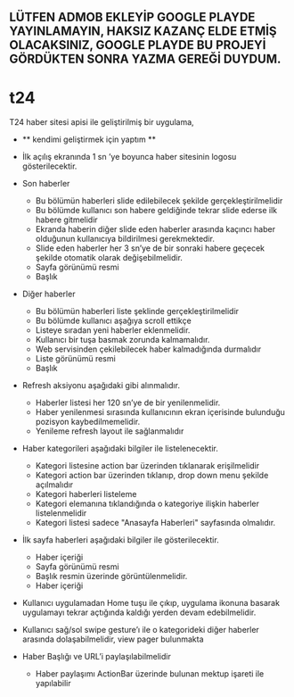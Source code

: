 
LÜTFEN ADMOB EKLEYİP GOOGLE PLAYDE YAYINLAMAYIN, HAKSIZ KAZANÇ ELDE ETMİŞ OLACAKSINIZ, GOOGLE PLAYDE BU PROJEYİ GÖRDÜKTEN SONRA YAZMA GEREĞİ DUYDUM.
----------------------------

# t24
T24 haber sitesi apisi ile geliştirilmiş bir uygulama, 
- ** kendimi geliştirmek için yaptım **

- İlk açılış ekranında 1 sn ’ye boyunca haber sitesinin logosu gösterilecektir.

- Son haberler
  * Bu bölümün haberleri slide edilebilecek şekilde gerçekleştirilmelidir
  * Bu bölümde kullanıcı son habere geldiğinde tekrar slide ederse ilk habere gitmelidir
  * Ekranda haberin diğer slide eden haberler arasında kaçıncı haber olduğunun kullanıcıya bildirilmesi gerekmektedir.
  * Slide eden haberler her 3 sn’ye de bir sonraki habere geçecek şekilde otomatik olarak değişebilmelidir.
  * Sayfa görünümü resmi
  * Başlık
          
- Diğer haberler
  * Bu bölümün haberleri liste şeklinde gerçekleştirilmelidir
  * Bu bölümde kullanıcı aşağıya scroll ettikçe
  * Listeye sıradan yeni haberler eklenmelidir.
  * Kullanıcı bir tuşa basmak zorunda kalmamalıdır.
  * Web servisinden çekilebilecek haber kalmadığında durmalıdır
  * Liste görünümü resmi
  * Başlık
  
- Refresh aksiyonu aşağıdaki gibi alınmalıdır.
  * Haberler listesi her 120 sn’ye de bir yenilenmelidir.
  * Haber yenilenmesi sırasında kullanıcının ekran içerisinde bulunduğu pozisyon kaybedilmemelidir.
  * Yenileme refresh layout ile sağlanmalıdır
  
- Haber kategorileri aşağıdaki bilgiler ile listelenecektir.
  * Kategori listesine action bar üzerinden tıklanarak erişilmelidir
  * Kategori action bar üzerinden tıklanıp, drop down menu şekilde açılmalıdır
  * Kategori haberleri listeleme
  * Kategori elemanına tıklandığında o kategoriye ilişkin haberler listelenmelidir
  * Kategori listesi sadece "Anasayfa Haberleri" sayfasında olmalıdır.
  
- İlk sayfa haberleri aşağıdaki bilgiler ile gösterilecektir.
  * Haber içeriği
  * Sayfa görünümü resmi
  * Başlık resmin üzerinde görüntülenmelidir.
  * Haber içeriği
  
- Kullanıcı uygulamadan Home tuşu ile çıkıp, uygulama ikonuna basarak uygulamayı tekrar açtığında kaldığı yerden devam edebilmelidir.
- Kullanıcı sağ/sol swipe gesture’ı ile o kategorideki diğer haberler arasında dolaşabilmelidir, view pager bulunmakta
- Haber Başlığı ve URL’i paylaşılabilmelidir
  * Haber paylaşımı ActionBar üzerinde bulunan mektup işareti ile yapılabilir
